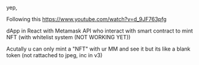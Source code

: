 yep,

Following this
https://www.youtube.com/watch?v=d_9JF763pfg

dApp in React with Metamask API who interact with smart contract to mint NFT (with whitelist system (NOT WORKING YET))

Acutally u can only mint a "NFT" with ur MM and see it but its like a blank token (not rattached to jpeg, inc in v3)
